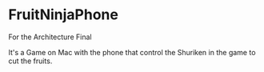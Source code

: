 # FruitNinjaPhone
For the Architecture Final

It's a Game on Mac with the phone that control the Shuriken in the game to cut the fruits.
